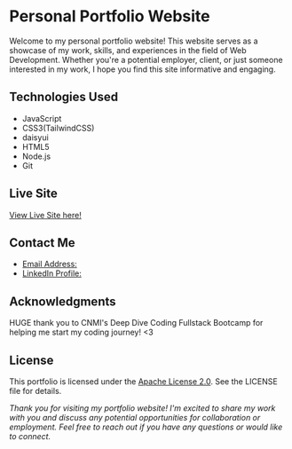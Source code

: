 # Personal Portfolio Website
Welcome to my personal portfolio website! This website serves as a showcase of my work, skills, and experiences in the field of Web Development. Whether you're a potential employer, client, or just someone interested in my work, I hope you find this site informative and engaging.

## Technologies Used
- JavaScript
- CSS3(TailwindCSS)
- daisyui
- HTML5
- Node.js
- Git

## Live Site
[View Live Site here!](https://jmarchcodeden.com)

## Contact Me
- [Email Address:](josephmarchbanks599@gmail.com)
- [LinkedIn Profile:](https://www.linkedin.com/in/joseph-marchbanks-508a362a4/)

## Acknowledgments
HUGE thank you to CNMI's Deep Dive Coding Fullstack Bootcamp for helping me start my coding journey! <3

## License
This portfolio is licensed under the [Apache License 2.0](https://www.apache.org/licenses/LICENSE-2.0). See the LICENSE file for details.

*Thank you for visiting my portfolio website! I'm excited to share my work with you and discuss any potential opportunities for collaboration or employment. Feel free to reach out if you have any questions or would like to connect.*
